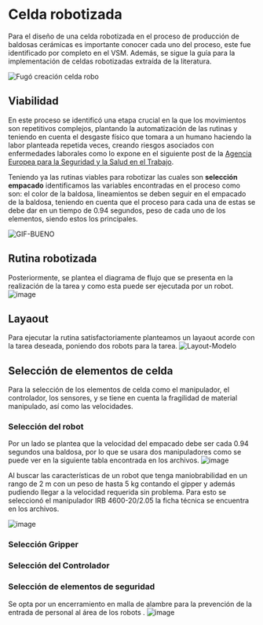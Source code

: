 # Celda robotizada

Para el diseño de una celda robotizada en el proceso de producción de baldosas cerámicas es importante conocer cada uno del proceso, este fue identificado por completo en el VSM. 
Además, se sigue la guía para la implementación de celdas robotizadas extraída de la literatura.

![Fugó creación celda robo](https://hackmd.io/_uploads/S1fLggEW0.jpg)

## Viabilidad 
En este proceso se identificó una etapa crucial en la que los movimientos son repetitivos complejos, plantando la automatización de las rutinas y teniendo en cuenta el desgaste físico que tomara a un humano haciendo la labor planteada repetida veces, creando riesgos asociados con enfermedades laborales como lo expone en el siguiente post de la  [Agencia Europea para la Seguridad y la Salud en el Trabajo](https://saludlaboralydiscapacidad.org/wp-content/uploads/2019/05/Facts-73-Riesgos-asociados-a-la-manipulaci%C3%B3n-manual-de-cargas-en-el-lugar-de-trabajo-1.pdf). 

Teniendo ya las rutinas viables para robotizar las cuales son  **selección** **empacado** identificamos las variables encontradas en el proceso como son: el color de la baldosa, lineamientos se deben seguir en el empacado de la baldosa, teniendo en cuenta que  el proceso para cada una de estas se debe dar en un tiempo de 0.94 segundos, peso de cada uno de los elementos,  siendo estos los principales.

![GIF-BUENO](https://hackmd.io/_uploads/SJ4HmgVW0.gif)
## Rutina robotizada 
Posteriormente, se plantea el diagrama de flujo que se presenta en la realización de la tarea y como esta puede ser ejecutada por un robot. 
![image](https://hackmd.io/_uploads/BJ5JUWEbA.png)
## Layaout
Para ejecutar la rutina satisfactoriamente planteamos un layaout acorde con la tarea deseada, poniendo dos robots para la tarea. 
![Layout-Modelo](https://hackmd.io/_uploads/rJFO5WV-C.png)

## Selección de elementos de celda 
Para la selección de los elementos de celda  como el manipulador, el controlador, los sensores,  y se tiene en cuenta la fragilidad de material manipulado, así como las velocidades. 
### Selección del robot
Por un lado se plantea que la velocidad del empacado debe ser cada 0.94 segundos una baldosa, por lo que se usara dos manipuladores como se puede ver en la  siguiente tabla encontrada en los archivos.
![image](https://hackmd.io/_uploads/HJCmGFNZR.png)

Al buscar las características de un robot que tenga maniobrabilidad en un rango de 2 m con un peso de hasta 5 kg contando el gipper y además pudiendo llegar a la velocidad requerida sin problema. Para esto se seleccionó el manipulador IRB 4600-20/2.05  la ficha técnica se encuentra en los archivos. 

![image](https://hackmd.io/_uploads/SyWHtF4bR.png)


### Selección Gripper
### Selección del Controlador
### Selección de elementos de seguridad 
Se opta por un encerramiento en malla de alambre para la prevención de la entrada de personal al área de los robots . 
![image](https://hackmd.io/_uploads/BJxMqFVWR.png)
